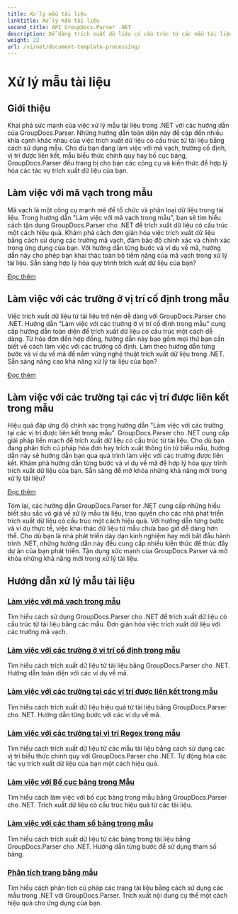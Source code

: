 ```yaml
---
title: Xử lý mẫu tài liệu
linktitle: Xử lý mẫu tài liệu
second_title: API GroupDocs.Parser .NET
description: Dễ dàng trích xuất dữ liệu có cấu trúc từ các mẫu tài liệu bằng GroupDocs.Parser cho .NET. Tìm hiểu cách làm việc với mã vạch, trường, biểu thức chính quy và bố cục bảng.
weight: 22
url: /vi/net/document-template-processing/
---
```


# Xử lý mẫu tài liệu


## Giới thiệu

Khai phá sức mạnh của việc xử lý mẫu tài liệu trong .NET với các hướng dẫn của GroupDocs.Parser. Những hướng dẫn toàn diện này đề cập đến nhiều khía cạnh khác nhau của việc trích xuất dữ liệu có cấu trúc từ tài liệu bằng cách sử dụng mẫu. Cho dù bạn đang làm việc với mã vạch, trường cố định, vị trí được liên kết, mẫu biểu thức chính quy hay bố cục bảng, GroupDocs.Parser đều trang bị cho bạn các công cụ và kiến thức để hợp lý hóa các tác vụ trích xuất dữ liệu của bạn.

## Làm việc với mã vạch trong mẫu

Mã vạch là một công cụ mạnh mẽ để tổ chức và phân loại dữ liệu trong tài liệu. Trong hướng dẫn "Làm việc với mã vạch trong mẫu", bạn sẽ tìm hiểu cách tận dụng GroupDocs.Parser cho .NET để trích xuất dữ liệu có cấu trúc một cách hiệu quả. Khám phá cách đơn giản hóa việc trích xuất dữ liệu bằng cách sử dụng các trường mã vạch, đảm bảo độ chính xác và chính xác trong ứng dụng của bạn. Với hướng dẫn từng bước và ví dụ về mã, hướng dẫn này cho phép bạn khai thác toàn bộ tiềm năng của mã vạch trong xử lý tài liệu. Sẵn sàng hợp lý hóa quy trình trích xuất dữ liệu của bạn?

[Đọc thêm](./working-with-barcodes-in-templates/)

## Làm việc với các trường ở vị trí cố định trong mẫu

Việc trích xuất dữ liệu từ tài liệu trở nên dễ dàng với GroupDocs.Parser cho .NET. Hướng dẫn "Làm việc với các trường ở vị trí cố định trong mẫu" cung cấp hướng dẫn toàn diện để trích xuất dữ liệu có cấu trúc một cách dễ dàng. Từ hóa đơn đến hợp đồng, hướng dẫn này bao gồm mọi thứ bạn cần biết về cách làm việc với các trường cố định. Làm theo hướng dẫn từng bước và ví dụ về mã để nắm vững nghệ thuật trích xuất dữ liệu trong .NET. Sẵn sàng nâng cao khả năng xử lý tài liệu của bạn?

[Đọc thêm](./working-with-fields-at-fixed-positions-in-templates/)

## Làm việc với các trường tại các vị trí được liên kết trong mẫu

Hiệu quả đáp ứng độ chính xác trong hướng dẫn "Làm việc với các trường tại các vị trí được liên kết trong mẫu". GroupDocs.Parser cho .NET cung cấp giải pháp liền mạch để trích xuất dữ liệu có cấu trúc từ tài liệu. Cho dù bạn đang phân tích cú pháp hóa đơn hay trích xuất thông tin từ biểu mẫu, hướng dẫn này sẽ hướng dẫn bạn qua quá trình làm việc với các trường được liên kết. Khám phá hướng dẫn từng bước và ví dụ về mã để hợp lý hóa quy trình trích xuất dữ liệu của bạn. Sẵn sàng để mở khóa những khả năng mới trong xử lý tài liệu?

[Đọc thêm](./working-with-fields-at-linked-positions-in-templates/)

Tóm lại, các hướng dẫn GroupDocs.Parser for .NET cung cấp những hiểu biết sâu sắc vô giá về xử lý mẫu tài liệu, trao quyền cho các nhà phát triển trích xuất dữ liệu có cấu trúc một cách hiệu quả. Với hướng dẫn từng bước và ví dụ thực tế, việc khai thác dữ liệu từ mẫu chưa bao giờ dễ dàng hơn thế. Cho dù bạn là nhà phát triển dày dạn kinh nghiệm hay mới bắt đầu hành trình .NET, những hướng dẫn này đều cung cấp nhiều kiến thức để thúc đẩy dự án của bạn phát triển. Tận dụng sức mạnh của GroupDocs.Parser và mở khóa những khả năng mới trong xử lý tài liệu.

## Hướng dẫn xử lý mẫu tài liệu
### [Làm việc với mã vạch trong mẫu](./working-with-barcodes-in-templates/)
Tìm hiểu cách sử dụng GroupDocs.Parser cho .NET để trích xuất dữ liệu có cấu trúc từ tài liệu bằng các mẫu. Đơn giản hóa việc trích xuất dữ liệu với các trường mã vạch.
### [Làm việc với các trường ở vị trí cố định trong mẫu](./working-with-fields-at-fixed-positions-in-templates/)
Tìm hiểu cách trích xuất dữ liệu từ tài liệu bằng GroupDocs.Parser cho .NET. Hướng dẫn toàn diện với các ví dụ về mã.
### [Làm việc với các trường tại các vị trí được liên kết trong mẫu](./working-with-fields-at-linked-positions-in-templates/)
Tìm hiểu cách trích xuất dữ liệu hiệu quả từ tài liệu bằng GroupDocs.Parser cho .NET. Hướng dẫn từng bước với các ví dụ về mã.
### [Làm việc với các trường tại vị trí Regex trong mẫu](./working-with-fields-at-regex-positions-in-templates/)
Tìm hiểu cách trích xuất dữ liệu từ các mẫu tài liệu bằng cách sử dụng các vị trí biểu thức chính quy với GroupDocs.Parser cho .NET. Tự động hóa các tác vụ trích xuất dữ liệu của bạn một cách hiệu quả.
### [Làm việc với Bố cục bảng trong Mẫu](./working-with-table-layout-in-templates/)
Tìm hiểu cách làm việc với bố cục bảng trong mẫu bằng GroupDocs.Parser cho .NET. Trích xuất dữ liệu có cấu trúc hiệu quả từ các tài liệu.
### [Làm việc với các tham số bảng trong mẫu](./working-with-table-parameters-in-templates/)
Tìm hiểu cách trích xuất dữ liệu từ các bảng trong tài liệu bằng GroupDocs.Parser cho .NET. Hướng dẫn từng bước để sử dụng tham số bảng.
### [Phân tích trang bằng mẫu](./parse-pages-using-templates/)
Tìm hiểu cách phân tích cú pháp các trang tài liệu bằng cách sử dụng các mẫu trong .NET với GroupDocs.Parser. Trích xuất nội dung cụ thể một cách hiệu quả cho ứng dụng của bạn.